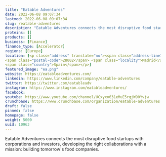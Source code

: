 ```yaml
---
title: "Eatable Adventures"
date: 2022-06-08 09:07:34
lastmod: 2022-06-08 09:07:34
slug: /eatable-adventures
description: "Eatable Adventures connects the most disruptive food startups with corporations and investors, developing the right collaborations with a mission: building tomorrow's food companies."
proteins: []
products: []
business: [Finance]
finance_type: [Accelerator]
regions: [Europe]
location: [<p class="address" translate="no"><span class="address-line1">Calle Saturnino Calleja 16</span><br>
<span class="postal-code">28002</span> <span class="locality">Madrid</span> <span class="administrative-area">Comunidad de Madrid</span><br>
<span class="country">Spain</span></p>]
featured_image: "ea.png"
website: https://eatableadventures.com/
linkedin: https://www.linkedin.com/company/eatable-adventures
twitter: https://twitter.com/eatableadv
instagram: https://www.instagram.com/eatableadventures/
facebook: 
youtube: https://www.youtube.com/channel/UCxyxo631eMuE5rqiW90Yvjw
crunchbase: https://www.crunchbase.com/organization/eatable-adventures
draft: false
pinned: false
homepage: false
weight: 5000
uuid: 10963
---
```

Eatable Adventures connects the most disruptive food startups with corporations and investors, developing the right collaborations with a mission: building tomorrow's food companies.

